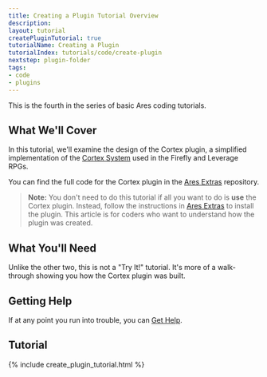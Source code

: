 ```yaml
---
title: Creating a Plugin Tutorial Overview
description:
layout: tutorial
createPluginTutorial: true
tutorialName: Creating a Plugin
tutorialIndex: tutorials/code/create-plugin
nextstep: plugin-folder
tags: 
- code
- plugins
---
```


This is the fourth in the series of basic Ares coding tutorials.

## What We'll Cover

In this tutorial, we'll examine the design of the Cortex plugin, a simplified implementation of the [Cortex System](http://www.drivethrurpg.com/product/58488/Cortex-Classic-System-Role-Playing-Game) used in the Firefly and Leverage RPGs.

You can find the full code for the Cortex plugin in the [Ares Extras](/tutorials/code/extras.html) repository.

> <i class="fa fa-exclamation-triangle"></i> **Note:** You don't need to do this tutorial if all you want to do is **use** the Cortex plugin.  Instead, follow the instructions in [Ares Extras](/tutorials/code/extras.html) to install the plugin.  This article is for coders who want to understand how the plugin was created.

## What You'll Need

Unlike the other two, this is not a "Try It!" tutorial.  It's more of a walk-through showing you how the Cortex plugin was built.  

## Getting Help

If at any point you run into trouble, you can [Get Help](/feedback.html).

## Tutorial

{% include create_plugin_tutorial.html %}
